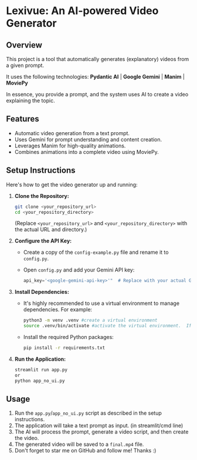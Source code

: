 # Lexivue: An AI-powered Video Generator

## Overview

This project is a tool that automatically generates (explanatory) videos from a given prompt. 

It uses the following technologies:
**Pydantic AI** | **Google Gemini** | **Manim** | **MoviePy** 

In essence, you provide a prompt, and the system uses AI to create a video explaining the topic.

## Features

* Automatic video generation from a text prompt.
* Uses Gemini for prompt understanding and content creation.
* Leverages Manim for high-quality animations.
* Combines animations into a complete video using MoviePy.

## Setup Instructions

Here's how to get the video generator up and running:

1.  **Clone the Repository:**
    ```bash
    git clone <your_repository_url>
    cd <your_repository_directory>
    ```
    (Replace `<your_repository_url>` and `<your_repository_directory>` with the actual URL and directory.)

2.  **Configure the API Key:**

    * Create a copy of the `config-example.py` file and rename it to `config.py`.
    * Open `config.py` and add your Gemini API key:

        ```python
        api_key='<google-gemini-api-key>'"  # Replace with your actual Gemini API key
        ```

3.  **Install Dependencies:**

    * It's highly recommended to use a virtual environment to manage dependencies. For example:
        ```bash
        python3 -m venv .venv #create a virtual environment
        source .venv/bin/activate #activate the virtual environment.  If on windows use .\.venv\Scripts\activate
        ```
    * Install the required Python packages:
        ```bash
        pip install -r requirements.txt
        ```

4.  **Run the Application:**
    ```bash
    streamlit run app.py
    or
    python app_no_ui.py
    ```

## Usage

1.  Run the `app.py`/`app_no_ui.py` script as described in the setup instructions.
2.  The application will take a text prompt as input. (in streamlit/cmd line)
3.  The AI will process the prompt, generate a video script, and then create the video.
4.  The generated video will be saved to a `final.mp4` file.
5.  Don't forget to star me on GitHub and follow me! Thanks :)
